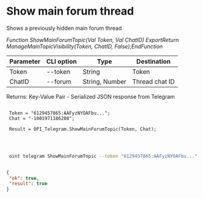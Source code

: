 ﻿---
sidebar_position: 8
---

# Show main forum thread
 Shows a previously hidden main forum thread


*Function ShowMainForumTopic(Val Token, Val ChatID) ExportReturn ManageMainTopicVisibility(Token, ChatID, False);EndFunction*

 | Parameter | CLI option | Type | Destination |
 |-|-|-|-|
 | Token | --token | String | Token |
 | ChatID | --forum | String, Number | Thread chat ID |

 
 Returns: Key-Value Pair - Serialized JSON response from Telegram

```bsl title="Code example"
	
 Token = "6129457865:AAFyzNYOAFbu...";
 Chat = "-1001971186208";
 
 Result = OPI_Telegram.ShowMainForumTopic(Token, Chat);

	
```

```sh title="CLI command example"
 
 oint telegram ShowMainForumTopic --token "6129457865:AAFyzNYOAFbu..." --forum %forum%


```


```json title="Result"

{
 "ok": true,
 "result": true
}

```
